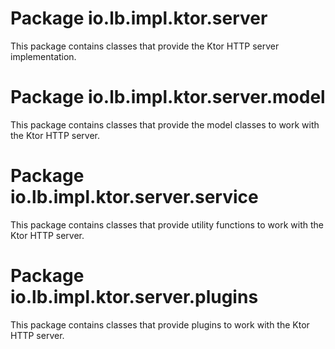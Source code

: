 # Package io.lb.impl.ktor.server
This package contains classes that provide the Ktor HTTP server implementation.

# Package io.lb.impl.ktor.server.model
This package contains classes that provide the model classes to work with the Ktor HTTP server.

# Package io.lb.impl.ktor.server.service
This package contains classes that provide utility functions to work with the Ktor HTTP server.

# Package io.lb.impl.ktor.server.plugins
This package contains classes that provide plugins to work with the Ktor HTTP server.